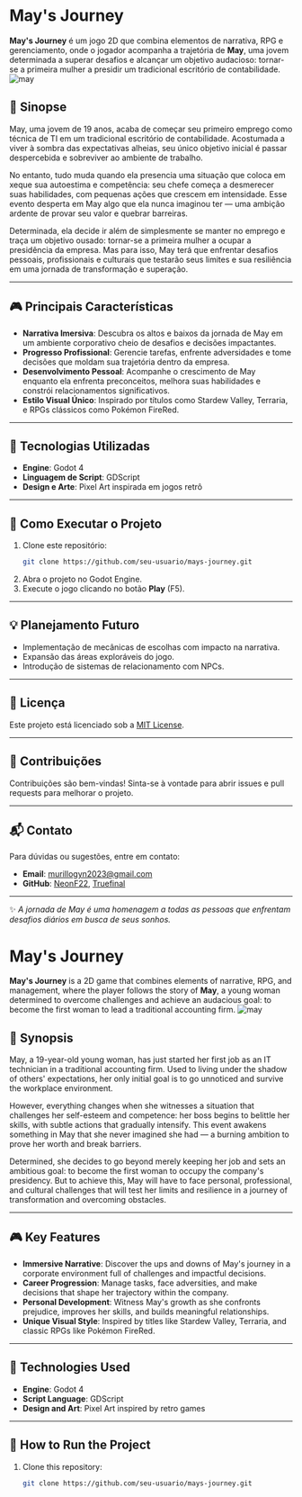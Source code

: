 # May's Journey

**May's Journey** é um jogo 2D que combina elementos de narrativa, RPG e gerenciamento, onde o jogador acompanha a trajetória de **May**, uma jovem determinada a superar desafios e alcançar um objetivo audacioso: tornar-se a primeira mulher a presidir um tradicional escritório de contabilidade.
![may](https://github.com/user-attachments/assets/8d038f95-b9a5-481c-af9b-5acba8da4d61)


## 📖 Sinopse
May, uma jovem de 19 anos, acaba de começar seu primeiro emprego como técnica de TI em um tradicional escritório de contabilidade. Acostumada a viver à sombra das expectativas alheias, seu único objetivo inicial é passar despercebida e sobreviver ao ambiente de trabalho. 

No entanto, tudo muda quando ela presencia uma situação que coloca em xeque sua autoestima e competência: seu chefe começa a desmerecer suas habilidades, com pequenas ações que crescem em intensidade. Esse evento desperta em May algo que ela nunca imaginou ter — uma ambição ardente de provar seu valor e quebrar barreiras. 

Determinada, ela decide ir além de simplesmente se manter no emprego e traça um objetivo ousado: tornar-se a primeira mulher a ocupar a presidência da empresa. Mas para isso, May terá que enfrentar desafios pessoais, profissionais e culturais que testarão seus limites e sua resiliência em uma jornada de transformação e superação.

---

## 🎮 Principais Características
- **Narrativa Imersiva**: Descubra os altos e baixos da jornada de May em um ambiente corporativo cheio de desafios e decisões impactantes.
- **Progresso Profissional**: Gerencie tarefas, enfrente adversidades e tome decisões que moldam sua trajetória dentro da empresa.
- **Desenvolvimento Pessoal**: Acompanhe o crescimento de May enquanto ela enfrenta preconceitos, melhora suas habilidades e constrói relacionamentos significativos.
- **Estilo Visual Único**: Inspirado por títulos como Stardew Valley, Terraria, e RPGs clássicos como Pokémon FireRed.

---

## 🚀 Tecnologias Utilizadas
- **Engine**: Godot 4
- **Linguagem de Script**: GDScript
- **Design e Arte**: Pixel Art inspirada em jogos retrô

---

## 📂 Como Executar o Projeto
1. Clone este repositório:
   ```bash
   git clone https://github.com/seu-usuario/mays-journey.git
   ```
2. Abra o projeto no Godot Engine.
3. Execute o jogo clicando no botão **Play** (F5).

---

## 💡 Planejamento Futuro
- Implementação de mecânicas de escolhas com impacto na narrativa.
- Expansão das áreas exploráveis do jogo.
- Introdução de sistemas de relacionamento com NPCs.

---

## 📜 Licença
Este projeto está licenciado sob a [MIT License](LICENSE).

---

## 🤝 Contribuições
Contribuições são bem-vindas! Sinta-se à vontade para abrir issues e pull requests para melhorar o projeto.

---

## 📬 Contato
Para dúvidas ou sugestões, entre em contato:
- **Email**: murillogyn2023@gmail.com
- **GitHub**: [NeonF22](https://github.com/NeonF22), [Truefinal](https://github.com/TrueFinal)

---

✨ _A jornada de May é uma homenagem a todas as pessoas que enfrentam desafios diários em busca de seus sonhos._

# May's Journey

**May's Journey** is a 2D game that combines elements of narrative, RPG, and management, where the player follows the story of **May**, a young woman determined to overcome challenges and achieve an audacious goal: to become the first woman to lead a traditional accounting firm.
![may](https://github.com/user-attachments/assets/8d038f95-b9a5-481c-af9b-5acba8da4d61)

## 📖 Synopsis
May, a 19-year-old young woman, has just started her first job as an IT technician in a traditional accounting firm. Used to living under the shadow of others' expectations, her only initial goal is to go unnoticed and survive the workplace environment.

However, everything changes when she witnesses a situation that challenges her self-esteem and competence: her boss begins to belittle her skills, with subtle actions that gradually intensify. This event awakens something in May that she never imagined she had — a burning ambition to prove her worth and break barriers.

Determined, she decides to go beyond merely keeping her job and sets an ambitious goal: to become the first woman to occupy the company's presidency. But to achieve this, May will have to face personal, professional, and cultural challenges that will test her limits and resilience in a journey of transformation and overcoming obstacles.

---

## 🎮 Key Features
- **Immersive Narrative**: Discover the ups and downs of May's journey in a corporate environment full of challenges and impactful decisions.
- **Career Progression**: Manage tasks, face adversities, and make decisions that shape her trajectory within the company.
- **Personal Development**: Witness May's growth as she confronts prejudice, improves her skills, and builds meaningful relationships.
- **Unique Visual Style**: Inspired by titles like Stardew Valley, Terraria, and classic RPGs like Pokémon FireRed.

---

## 🚀 Technologies Used
- **Engine**: Godot 4
- **Script Language**: GDScript
- **Design and Art**: Pixel Art inspired by retro games

---

## 📂 How to Run the Project
1. Clone this repository:
   ```bash
   git clone https://github.com/seu-usuario/mays-journey.git
